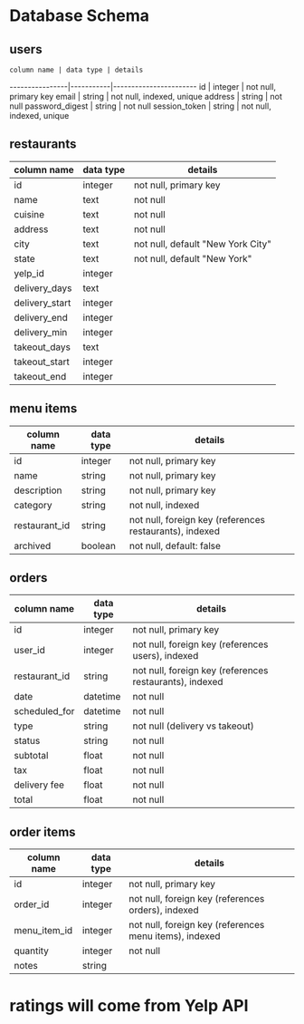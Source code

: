 # Database Schema

## users
    column name | data type | details
----------------|-----------|-----------------------
id              | integer   | not null, primary key
email           | string    | not null, indexed, unique
address         | string    | not null
password_digest | string    | not null
session_token   | string    | not null, indexed, unique

## restaurants
   column name | data type | details
---------------|-----------|-----------------------
id             | integer   | not null, primary key
name           | text      | not null
cuisine        | text      | not null
address        | text      | not null
city           | text      | not null, default "New York City"
state          | text      | not null, default "New York"
yelp_id        | integer   |
delivery_days  | text      |
delivery_start | integer   |
delivery_end   | integer   |
delivery_min   | integer   |
takeout_days   | text      |
takeout_start  | integer   |
takeout_end    | integer   |

## menu items
   column name | data type | details
---------------|-----------|-----------------------
id             | integer   | not null, primary key
name           | string    | not null, primary key
description    | string    | not null, primary key
category       | string    | not null, indexed
restaurant_id  | string    | not null, foreign key (references restaurants), indexed
archived       | boolean   | not null, default: false

## orders
   column name | data type | details
---------------|-----------|-----------------------
id             | integer   | not null, primary key
user_id        | integer   | not null, foreign key (references users), indexed
restaurant_id  | string    | not null, foreign key (references restaurants), indexed
date           | datetime  | not null
scheduled_for  | datetime  | not null
type           | string    | not null (delivery vs takeout)
status         | string    | not null
subtotal       | float     | not null
tax            | float     | not null
delivery fee   | float     | not null
total          | float     | not null

## order items
   column name | data type | details
---------------|-----------|-----------------------
id             | integer   | not null, primary key
order_id       | integer   | not null, foreign key (references orders), indexed
menu_item_id   | integer   | not null, foreign key (references menu items), indexed
quantity       | integer   | not null
notes          | string    |

# ratings will come from Yelp API
